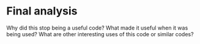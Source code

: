 # Final analysis
Why did this stop being a useful code? What made it useful when it was being used? What are other interesting uses of this code or similar codes?
